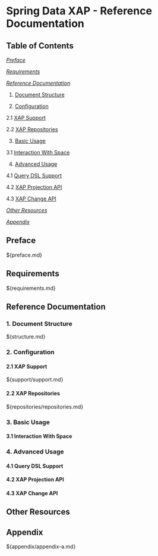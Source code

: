 Spring Data XAP - Reference Documentation
============================
## Table of Contents
_[Preface](#preface)_

_[Requirements](#requirements)_

_[Reference Documentation](#reference)_

1. [Document Structure](#structure)

2. [Configuration](#configuration)

  2.1 [XAP Support](#support)
  
  2.2 [XAP Repositories](#repositories)
  
3. [Basic Usage](#basic)

  3.1 [Interaction With Space](#interaction)
  
4. [Advanced Usage](#advanced)

  4.1 [Query DSL Support](#querydsl)
  
  4.2 [XAP Projection API](#projection)
  
  4.3 [XAP Change API](#change)

_[Other Resources](#resources)_

_[Appendix](#appendix)_

## <a name="preface"/>Preface
${preface.md}
## <a name="requirements"/>Requirements
${requirements.md}
## <a name="reference"/>Reference Documentation
### <a name="structure"/>1. Document Structure
${structure.md}
### <a name="configuration"/>2. Configuration

#### <a name="support"/>2.1 XAP Support
${support/support.md}

#### <a name="repositories"/>2.2 XAP Repositories
${repositories/repositories.md}

### <a name="basic"/>3. Basic Usage

#### <a name="interaction"/>3.1 Interaction With Space

### <a name="advanced"/>4. Advanced Usage

#### <a name="querydsl"/>4.1 Query DSL Support

#### <a name="projection"/>4.2 XAP Projection API

#### <a name="change"/>4.3 XAP Change API

## <a name="resources"/>Other Resources

## <a name="appendix"/>Appendix
${appendix/appendix-a.md}